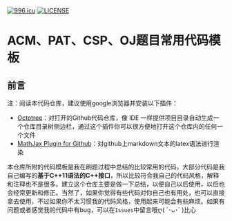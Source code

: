 [![996.icu](https://img.shields.io/badge/link-996.icu-red.svg)](https://996.icu) [![LICENSE](https://img.shields.io/badge/license-Anti%20996-blue.svg)](https://github.com/996icu/996.ICU/blob/master/LICENSE)
# ACM、PAT、CSP、OJ题目常用代码模板
## 前言
注：阅读本代码仓库，建议使用google浏览器并安装以下插件：
 - [Octotree](https://chrome.google.com/webstore/detail/octotree/bkhaagjahfmjljalopjnoealnfndnagc)：对打开的Github代码仓库，像 IDE 一样提供项目目录自动生成一个仓库目录树侧边栏，通过这个插件你可以很方便地打开这个仓库内的任何一个文件
 - [MathJax Plugin for Github](https://chrome.google.com/webstore/detail/mathjax-plugin-for-github/ioemnmodlmafdkllaclgeombjnmnbima)：对github上markdown文本的latex语法进行渲染

本仓库所附的代码模板是我在刷题过程中总结的比较常用的代码，大部分代码是我自己编写的**基于C++11语法的C++接口**，所以比较符合我自己的代码风格，解释和注释也不是很多。建立这个仓库主要是做一下总结，以便自己以后使用，以后也会经常更新和修正。当然了，如果你觉得有些代码对你自己也有用处，也可以直接拿去使用，不过如果你不太习惯我的代码风格，使用起来可能会有些麻烦。如果有问题或者感觉我的代码中有bug，可以在`Issues`中留言哦ღ( ´･ᴗ･\` )比心
